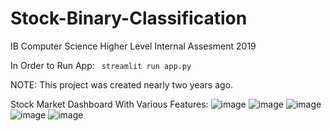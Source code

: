 # Stock-Binary-Classification
IB Computer Science Higher Level Internal Assesment 2019

In Order to Run App: 
<code> streamlit run app.py </code>

NOTE: This project was created nearly two years ago.

Stock Market Dashboard With Various Features: 
![image](https://user-images.githubusercontent.com/63440709/179782226-9f842428-6328-4220-8136-b3797ecedbc2.png)
![image](https://user-images.githubusercontent.com/63440709/179783089-47063aae-dec3-4169-a279-94048c960541.png)
![image](https://user-images.githubusercontent.com/63440709/179783112-e1b65288-0998-4018-8e60-7b61cb27be0b.png)
![image](https://user-images.githubusercontent.com/63440709/179783212-bdc7bec3-6dbc-4fb7-a557-ede405f872d4.png)
![image](https://user-images.githubusercontent.com/63440709/179783241-9ef852da-f684-4cf2-9bf1-083a4b5e6950.png)

